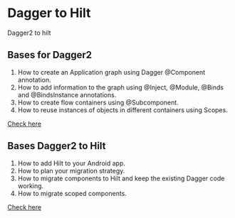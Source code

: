 # Dagger to Hilt
Dagger2 to hilt

## Bases for Dagger2 
1. How to create an Application graph using Dagger @Component annotation.
2. How to add information to the graph using @Inject, @Module, @Binds and @BindsInstance annotations.
3. How to create flow containers using @Subcomponent.
4. How to reuse instances of objects in different containers using Scopes.

[Check here](https://github.com/AnelCC/DaggerCode)

## Bases Dagger2 to Hilt 
1. How to add Hilt to your Android app.
2. How to plan your migration strategy.
3. How to migrate components to Hilt and keep the existing Dagger code working.
4. How to migrate scoped components.

[Check here](https://github.com/AnelCC/DaggerCode/tree/Dagger_To_Hilt_01)

